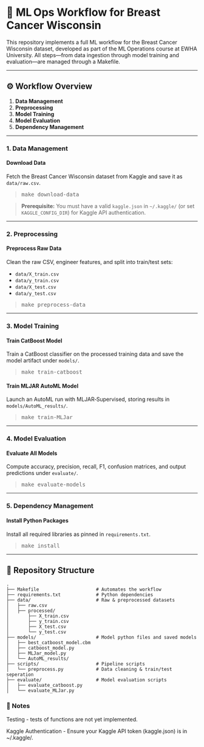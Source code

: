# 🤖 ML Ops Workflow for Breast Cancer Wisconsin

This repository implements a full ML workflow for the Breast Cancer Wisconsin dataset, developed as part of the ML Operations course at EWHA University. All steps—from data ingestion through model training and evaluation—are managed through a Makefile.

---

## ⚙️ Workflow Overview

1. **Data Management**  
2. **Preprocessing**  
3. **Model Training**  
4. **Model Evaluation**  
5. **Dependency Management**

---

### 1. Data Management

#### Download Data  
Fetch the Breast Cancer Wisconsin dataset from Kaggle and save it as `data/raw.csv`.

<blockquote>
<pre>
make download-data
</pre>
</blockquote>

> **Prerequisite:** You must have a valid `kaggle.json` in `~/.kaggle/` (or set `KAGGLE_CONFIG_DIR`) for Kaggle API authentication.

---

### 2. Preprocessing

#### Preprocess Raw Data  
Clean the raw CSV, engineer features, and split into train/test sets:
- `data/X_train.csv`
- `data/y_train.csv`
- `data/X_test.csv`
- `data/y_test.csv`

<blockquote>
<pre>
make preprocess-data
</pre>
</blockquote>

---

### 3. Model Training

#### Train CatBoost Model  
Train a CatBoost classifier on the processed training data and save the model artifact under `models/`.

<blockquote>
<pre>
make train-catboost
</pre>
</blockquote>

#### Train MLJAR AutoML Model  
Launch an AutoML run with MLJAR‑Supervised, storing results in `models/AutoML_results/`.

<blockquote>
<pre>
make train-MLJar
</pre>
</blockquote>

---

### 4. Model Evaluation

#### Evaluate All Models  
Compute accuracy, precision, recall, F1, confusion matrices, and output predictions under `evaluate/`.

<blockquote>
<pre>
make evaluate-models
</pre>
</blockquote>

---

### 5. Dependency Management

#### Install Python Packages  
Install all required libraries as pinned in `requirements.txt`.

<blockquote>
<pre>
make install
</pre>
</blockquote>

---

## 📂 Repository Structure
```
.
├── Makefile                     # Automates the workflow
├── requirements.txt             # Python dependencies
├── data/                        # Raw & preprocessed datasets
│   ├── raw.csv
│   ├── processed/
│       ├── X_train.csv
│       ├── y_train.csv
│       ├── X_test.csv
│       └── y_test.csv
├── models/                      # Model python files and saved models
│   ├── best_catboost_model.cbm
│   ├── catboost_model.py
│   ├── MLJar_model.py
│   └── AutoML_results/         
├── scripts/                     # Pipeline scripts
│   └── preprocess.py            # Data cleaning & train/test seperation
├── evaluate/                    # Model evaluation scripts
│   ├── evaluate_catboost.py
│   └── evaluate_MLJar.py
```

### 📝 Notes
Testing - tests of functions are not yet implemented.

Kaggle Authentication - Ensure your Kaggle API token (kaggle.json) is in ~/.kaggle/.
